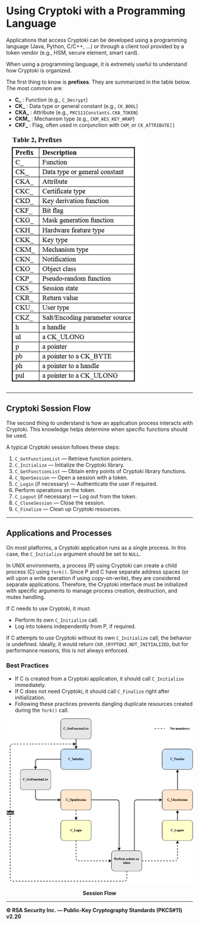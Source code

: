 # Using Cryptoki with a Programming Language

Applications that access Cryptoki can be developed using a programming language (Java, Python, C/C++, …) or through a client tool provided by a token vendor (e.g., HSM, secure element, smart card).

When using a programming language, it is extremely useful to understand how Cryptoki is organized.

The first thing to know is **prefixes**. They are summarized in the table below. The most common are:

* **C\_** : Function (e.g., `C_Decrypt`)
* **CK\_** : Data type or general constant (e.g., `CK_BOOL`)
* **CKA\_** : Attribute (e.g., `PKCS11Constants.CKA_TOKEN`)
* **CKM\_** : Mechanism type (e.g., `CKM_AES_KEY_WRAP`)
* **CKF\_** : Flag, often used in conjunction with `CKM_`or `CK_ATTRIBUTE[]`

![alt text](ressources/prefixes.png)

---

## Cryptoki Session Flow

The second thing to understand is how an application process interacts with Cryptoki. This knowledge helps determine when specific functions should be used.

A typical Cryptoki session follows these steps:

1. `C_GetFunctionList` — Retrieve function pointers.
2. `C_Initialize` — Initialize the Cryptoki library.
3. `C_GetFunctionList` — Obtain entry points of Cryptoki library functions.
4. `C_OpenSession` — Open a session with a token.
5. `C_Login` (if necessary) — Authenticate the user if required.
6. Perform operations on the token.
7. `C_Logout` (if necessary) — Log out from the token.
8. `C_CloseSession` — Close the session.
9. `C_Finalize` — Clean up Cryptoki resources.

---

## Applications and Processes

On most platforms, a Cryptoki application runs as a single process. In this case, the `C_Initialize` argument should be set to `NULL`.

In UNIX environments, a process (P) using Cryptoki can create a child process (C) using `fork()`. Since P and C have separate address spaces (or will upon a write operation if using copy-on-write), they are considered separate applications. Therefore, the Cryptoki interface must be initialized with specific arguments to manage process creation, destruction, and mutex handling.

If C needs to use Cryptoki, it must:

* Perform its own `C_Initialize` call.
* Log into tokens independently from P, if required.

If C attempts to use Cryptoki without its own `C_Initialize` call, the behavior is undefined. Ideally, it would return `CKR_CRYPTOKI_NOT_INITIALIZED`, but for performance reasons, this is not always enforced.

### Best Practices

* If C is created from a Cryptoki application, it should call `C_Initialize` immediately.
* If C does not need Cryptoki, it should call `C_Finalize` right after initialization.
* Following these practices prevents dangling duplicate resources created during the `fork()` call.

<p align="center">
  <img src="ressources/process_flow.drawio.png" alt="Object Hierarchy">
</p>  
<p align="center"><b> Session Flow </b></p>  

---

**© RSA Security Inc. — Public-Key Cryptography Standards (PKCS#11) v2.20**
